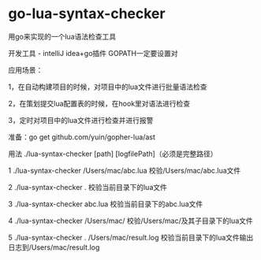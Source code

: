 # go-lua-syntax-checker
用go来实现的一个lua语法检查工具

开发工具 - intelliJ idea+go插件  GOPATH一定要设置对

应用场景：

1，在自动构建项目的时候，对项目中的lua文件进行批量语法检查

2，在策划提交lua配置表的时候，在hook里对语法进行检查

3，定时对项目中的lua文件进行检查并进行报警

准备：go get github.com/yuin/gopher-lua/ast

用法 ./lua-syntax-checker [path] [logfilePath]（必须是完整路径）

1  ./lua-syntax-checker /Users/mac/abc.lua  校验/Users/mac/abc.lua文件

2  ./lua-syntax-checker .  校验当前目录下的lua文件

3  ./lua-syntax-checker abc.lua  校验当前目录下的abc.lua文件

4  ./lua-syntax-checker /Users/mac/  校验/Users/mac/及其子目录下的lua文件

5  ./lua-syntax-checker .  /Users/mac/result.log 校验当前目录下的lua文件输出日志到/Users/mac/result.log
